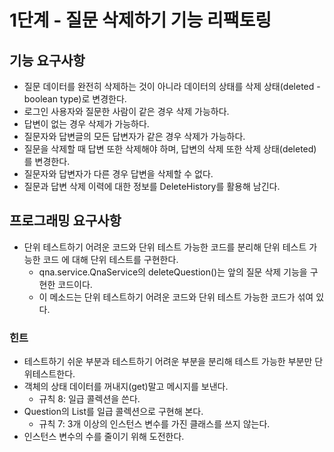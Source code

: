 # 1단계 - 질문 삭제하기 기능 리팩토링

## 기능 요구사항

- 질문 데이터를 완전히 삭제하는 것이 아니라 데이터의 상태를 삭제 상태(deleted - boolean type)로 변경한다.
- 로그인 사용자와 질문한 사람이 같은 경우 삭제 가능하다.
- 답변이 없는 경우 삭제가 가능하다.
- 질문자와 답변글의 모든 답변자가 같은 경우 삭제가 가능하다.
- 질문을 삭제할 때 답변 또한 삭제해야 하며, 답변의 삭제 또한 삭제 상태(deleted)를 변경한다.
- 질문자와 답변자가 다른 경우 답변을 삭제할 수 없다.
- 질문과 답변 삭제 이력에 대한 정보를 DeleteHistory를 활용해 남긴다.

## 프로그래밍 요구사항

- 단위 테스트하기 어려운 코드와 단위 테스트 가능한 코드를 분리해 단위 테스트 가능한 코드 에 대해 단위 테스트를 구현한다.
  - qna.service.QnaService의 deleteQuestion()는 앞의 질문 삭제 기능을 구현한 코드이다.
  - 이 메소드는 단위 테스트하기 어려운 코드와 단위 테스트 가능한 코드가 섞여 있다.

### 힌트

- 테스트하기 쉬운 부분과 테스트하기 어려운 부분을 분리해 테스트 가능한 부분만 단위테스트한다.
- 객체의 상태 데이터를 꺼내지(get)말고 메시지를 보낸다.
  - 규칙 8: 일급 콜렉션을 쓴다.
- Question의 List를 일급 콜렉션으로 구현해 본다.
  - 규칙 7: 3개 이상의 인스턴스 변수를 가진 클래스를 쓰지 않는다.
- 인스턴스 변수의 수를 줄이기 위해 도전한다.
